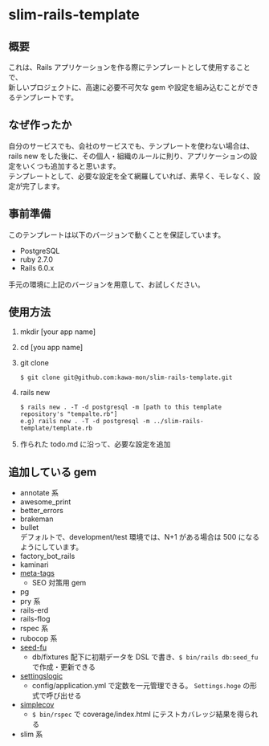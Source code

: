 # slim-rails-template

## 概要

これは、Rails アプリケーションを作る際にテンプレートとして使用することで、  
新しいプロジェクトに、高速に必要不可欠な gem や設定を組み込むことができるテンプレートです。

## なぜ作ったか

自分のサービスでも、会社のサービスでも、テンプレートを使わない場合は、  
rails new をした後に、その個人・組織のルールに則り、アプリケーションの設定をいくつも追加すると思います。  
テンプレートとして、必要な設定を全て網羅していれば、素早く、モレなく、設定が完了します。

## 事前準備

このテンプレートは以下のバージョンで動くことを保証しています。

- PostgreSQL
- ruby 2.7.0
- Rails 6.0.x

手元の環境に上記のバージョンを用意して、お試しください。

## 使用方法

1. mkdir [your app name]
1. cd [you app name]
1. git clone

   ```
   $ git clone git@github.com:kawa-mon/slim-rails-template.git
   ```

1. rails new

   ```
   $ rails new . -T -d postgresql -m [path to this template repository's "tempalte.rb"]
   e.g) rails new . -T -d postgresql -m ../slim-rails-template/template.rb
   ```

1. 作られた todo.md に沿って、必要な設定を追加

## 追加している gem

- annotate 系
- awesome_print
- better_errors
- brakeman
- bullet  
  デフォルトで、development/test 環境では、N+1 がある場合は 500 になるようにしています。
- factory_bot_rails
- kaminari
- [meta-tags](https://github.com/kpumuk/meta-tags)
  - SEO 対策用 gem
- pg
- pry 系
- rails-erd
- rails-flog
- rspec 系
- rubocop 系
- [seed-fu](https://github.com/mbleigh/seed-fu)
  - db/fixtures 配下に初期データを DSL で書き、`$ bin/rails db:seed_fu` で作成・更新できる
- [settingslogic](https://github.com/binarylogic/settingslogic)
  - config/application.yml で定数を一元管理できる。 `Settings.hoge` の形式で呼び出せる
- [simplecov](https://github.com/colszowka/simplecov)
  - `$ bin/rspec` で coverage/index.html にテストカバレッジ結果を得られる
- slim 系
